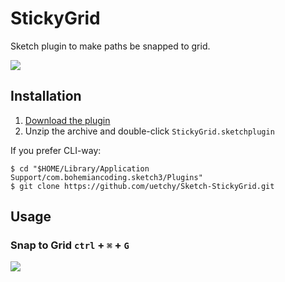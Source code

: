 # StickyGrid

Sketch plugin to make paths be snapped to grid.

![](http://randompaper.co.s3.amazonaws.com/Sketch-StickyGrid/stickygrid.gif)

## Installation

1. [Download the plugin](https://github.com/uetchy/Sketch-StickyGrid/archive/master.zip)
2. Unzip the archive and double-click `StickyGrid.sketchplugin`

If you prefer CLI-way:

```
$ cd "$HOME/Library/Application Support/com.bohemiancoding.sketch3/Plugins"
$ git clone https://github.com/uetchy/Sketch-StickyGrid.git
```

## Usage

### Snap to Grid `ctrl` + `⌘` + `G`

![](http://randompaper.co.s3.amazonaws.com/Sketch-StickyGrid/stickygrid_2.gif)
